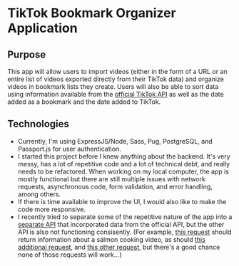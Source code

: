 # TikTok Bookmark Organizer Application

## Purpose
This app will allow users to import videos (either in the form of a URL or an entire list of videos exported directly from their TikTok data) and organize videos in bookmark lists they create. Users will also be able to sort data using information available from the [official TikTok API](https://developers.tiktok.com/doc/Embed) as well as the date added as a bookmark and the date added to TikTok.

## Technologies
- Currently, I'm using ExpressJS/Node, Sass, Pug, PostgreSQL, and Passport.js for user authentication.
- I started this project before I knew anything about the backend. It's very messy, has a lot of repetitive code and a lot of technical debt, and really needs to be refactored. When working on my local computer, the app is mostly functional but there are still multiple issues with network requests, asynchronous code, form validation, and error handling, among others.
- If there is time available to improve the UI, I would also like to make the code more responsive.
- I recently tried to separate some of the repetitive nature of the app into a [separate API](https://github.com/mcksheridan/tiktok-video-info) that incorporated data from the official API, but the other API is also not functioning consisently. (For example, [this request](https://tiktok-video-info.herokuapp.com/?url=https://vm.tiktok.com/ZMeSmtLQF) should return information about a salmon cooking video, as should [this additional request](https://tiktok-video-info.herokuapp.com/?url=https://m.tiktok.com/v/6940464478895033605.html?_d=secCgYIASAHKAESMgow5cC5NQT8uhxg5k0kIYRLkbhPgZeFY729aqfKhdNw8QBapuTeAkwxQI5EdXuW6XDJGgA%3D&language=en&preview_pb=0&sec_user_id=MS4wLjABAAAAcpWX0w_R0HRDtAEcOyWjFaNih6VZ32m18Q-FZXbg0dbuTDFjbw7Apz-rSMCDqOBq&share_item_id=6940464478895033605&share_link_id=5E1DAA26-82DE-43D6-9D54-D3B16F687ECE&timestamp=1616100615&tt_from=copy&u_code=dbee5f8gf8bk3e&user_id=6807463091828278277&utm_campaign=client_share&utm_medium=ios&utm_source=copy), and [this other request](https://tiktok-video-info.herokuapp.com/?url=https://www.tiktok.com/@cricketscorner/video/6940464478895033605?_d=secCgYIASAHKAESMgow5cC5NQT8uhxg5k0kIYRLkbhPgZeFY729aqfKhdNw8QBapuTeAkwxQI5EdXuW6XDJGgA%3D&language=en&preview_pb=0&sec_user_id=MS4wLjABAAAAcpWX0w_R0HRDtAEcOyWjFaNih6VZ32m18Q-FZXbg0dbuTDFjbw7Apz-rSMCDqOBq&share_item_id=6940464478895033605&share_link_id=5E1DAA26-82DE-43D6-9D54-D3B16F687ECE&timestamp=1616100615&tt_from=copy&u_code=dbee5f8gf8bk3e&user_id=6807463091828278277&utm_campaign=client_share&utm_medium=ios&utm_source=copy&source=h5_m), but there's a good chance none of those requests will work...)
